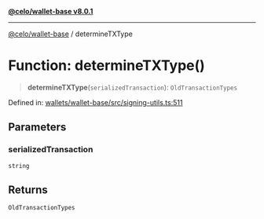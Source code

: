 [**@celo/wallet-base v8.0.1**](../README.md)

***

[@celo/wallet-base](../README.md) / determineTXType

# Function: determineTXType()

> **determineTXType**(`serializedTransaction`): `OldTransactionTypes`

Defined in: [wallets/wallet-base/src/signing-utils.ts:511](https://github.com/celo-org/developer-tooling/blob/master/packages/sdk/wallets/wallet-base/src/signing-utils.ts#L511)

## Parameters

### serializedTransaction

`string`

## Returns

`OldTransactionTypes`
